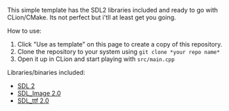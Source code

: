 This simple template has the SDL2 libraries included and ready to go with CLion/CMake.
Its not perfect but i'tll at least get you going. 

How to use:
1. Click "Use as template" on this page to create a copy of this repository.
2. Clone the repository to your system using `git clone *your repo name*`
3. Open it up in CLion and start playing with `src/main.cpp`


Libraries/binaries included:
- [SDL 2](https://www.libsdl.org/index.php)
- [SDL_Image 2.0](https://www.libsdl.org/projects/SDL_image/)
- [SDL_ttf 2.0](https://www.libsdl.org/projects/SDL_ttf/)


